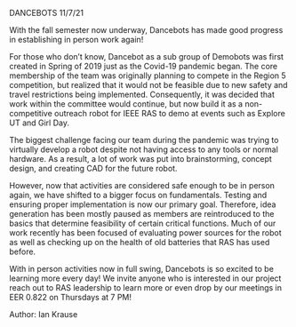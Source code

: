 DANCEBOTS 11/7/21



With the fall semester now underway, Dancebots has made good progress in establishing in person work again! 

For those who don’t know, Dancebot as a sub group of Demobots was first created in Spring of 2019 just as the Covid-19 pandemic began. The core membership of the team was originally planning to compete in the Region 5 competition, but realized that it would not be feasible due to new safety and travel restrictions being implemented. Consequently, it was decided that work within the committee would continue, but now build it as a non-competitive outreach robot for IEEE RAS to demo at events such as Explore UT and Girl Day. 

The biggest challenge facing our team during the pandemic was trying to virtually develop a robot despite not having access to any tools or normal hardware. As a result, a lot of work was put into brainstorming, concept design, and creating CAD for the future robot. 

However, now that activities are considered safe enough to be in person again, we have shifted to a bigger focus on fundamentals. Testing and ensuring proper implementation is now our primary goal. Therefore, idea generation has been mostly paused as members are reintroduced to the basics that determine feasibility of certain critical functions. Much of our work recently has been focused of evaluating power sources for the robot as well as checking up on the health of old batteries that RAS has used before. 

With in person activities now in full swing, Dancebots is so excited to be learning more every day! We invite anyone who is interested in our project reach out to RAS leadership to learn more or even drop by our meetings in EER 0.822 on Thursdays at 7 PM! 

 

Author: Ian Krause 